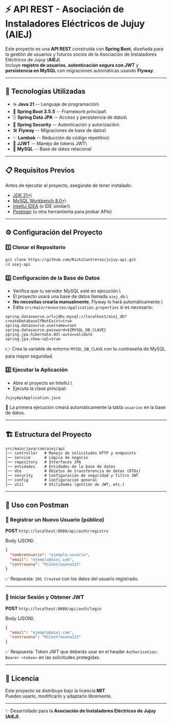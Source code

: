 # ⚡ API REST - Asociación de Instaladores Eléctricos de Jujuy (AIEJ)

Este proyecto es una **API REST** construida con **Spring Boot**,
diseñada para la gestión de usuarios y futuros socios de la Asociación
de Instaladores Eléctricos de Jujuy (**AIEJ**).\
Incluye **registro de usuarios**, **autenticación segura con JWT** y
**persistencia en MySQL** con migraciones automáticas usando **Flyway**.

------------------------------------------------------------------------

## 🚀 Tecnologías Utilizadas

-   ☕ **Java 21** -- Lenguaje de programación\
-   🌱 **Spring Boot 3.5.5** -- Framework principal\
-   🗄️ **Spring Data JPA** -- Acceso y persistencia de datos\
-   🔐 **Spring Security** -- Autenticación y autorización\
-   🛠️ **Flyway** -- Migraciones de base de datos\
-   ✨ **Lombok** -- Reducción de código repetitivo\
-   🔑 **JJWT** -- Manejo de tokens JWT\
-   🐬 **MySQL** -- Base de datos relacional

------------------------------------------------------------------------

## 📋 Requisitos Previos

Antes de ejecutar el proyecto, asegúrate de tener instalado:

-   [JDK 21+](https://adoptium.net/)\
-   [MySQL Workbench 8.0+](https://dev.mysql.com/downloads/workbench/)\
-   [IntelliJ IDEA](https://www.jetbrains.com/idea/) (o IDE similar)\
-   [Postman](https://www.postman.com/) (u otra herramienta para probar
    APIs)

------------------------------------------------------------------------

## ⚙️ Configuración del Proyecto

### 1️⃣ Clonar el Repositorio

``` bash
git clone https://github.com/RickiContreras/jujuy-api.git
cd aiej-api
```

### 2️⃣ Configuración de la Base de Datos

-   Verifica que tu servidor MySQL esté en ejecución.\
-   El proyecto usará una base de datos llamada `aiej_db`.\
-   **No necesitas crearla manualmente**, Flyway lo hará
    automáticamente.\
-   Edita `src/main/resources/application.properties` si es necesario:

``` properties
spring.datasource.url=jdbc:mysql://localhost/aiej_db?createDatabaseIfNotExist=true
spring.datasource.username=root
spring.datasource.password=${MYSQL_DB_CLAVE}
spring.jpa.hibernate.ddl-auto=validate
spring.jpa.show-sql=true
```

👉 Crea la variable de entorno `MYSQL_DB_CLAVE` con tu contraseña de
MySQL para mayor seguridad.

### 3️⃣ Ejecutar la Aplicación

-   Abre el proyecto en IntelliJ.\
-   Ejecuta la clase principal:

``` java
JujuyApiApplication.java
```

📌 La primera ejecución creará automáticamente la tabla `usuarios` en la
base de datos.

------------------------------------------------------------------------

## 🏗️ Estructura del Proyecto

    src/main/java/com/aiej/api
    │── controller   # Manejo de solicitudes HTTP y endpoints
    │── service      # Lógica de negocio
    │── repository   # Interfaces JPA
    │── entidades    # Entidades de la base de datos
    │── dto          # Objetos de transferencia de datos (DTOs)
    │── security     # Configuración de seguridad y filtro JWT
    │── config       # Configuración general
    │── util         # Utilidades (gestión de JWT, etc.)

------------------------------------------------------------------------

## 📌 Uso con Postman

### 🔹 Registrar un Nuevo Usuario (público)

**POST** `http://localhost:8080/api/auth/registro`

Body (JSON):

``` json
{
  "nombreUsuario": "ejemplo.usuario",
  "email": "ejemplo@aiej.com",
  "contrasena": "MiContrasena123"
}
```

✅ Respuesta: `201 Created` con los datos del usuario registrado.

------------------------------------------------------------------------

### 🔹 Iniciar Sesión y Obtener JWT

**POST** `http://localhost:8080/api/auth/login`

Body (JSON):

``` json
{
  "email": "ejemplo@aiej.com",
  "contrasena": "MiContrasena123"
}
```

✅ Respuesta: Token JWT que deberás usar en el header
`Authorization: Bearer <token>` en las solicitudes protegidas.

------------------------------------------------------------------------

## 📜 Licencia

Este proyecto se distribuye bajo la licencia **MIT**.\
Puedes usarlo, modificarlo y adaptarlo libremente.

------------------------------------------------------------------------

✨ Desarrollado para la **Asociación de Instaladores Eléctricos de Jujuy
(AIEJ)**.
